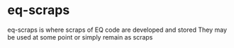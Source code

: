 # eq-scraps

eq-scraps is where scraps of EQ code are developed and stored
They may be used at some point
or simply remain as scraps

